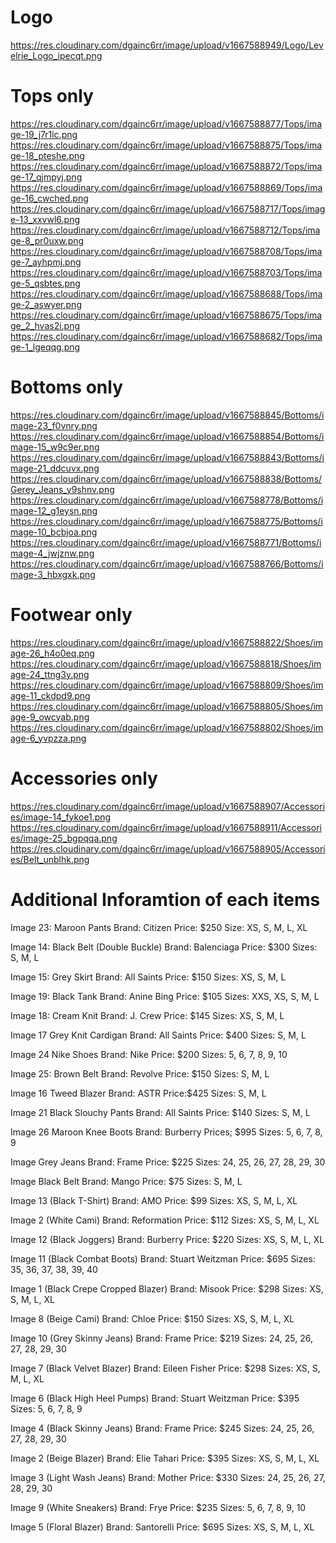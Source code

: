 <!-- Cloudinary was used to upload the pictures to provide URL for the database -->

# Logo
https://res.cloudinary.com/dgainc6rr/image/upload/v1667588949/Logo/Levelrie_Logo_ipecqt.png

# Tops only
https://res.cloudinary.com/dgainc6rr/image/upload/v1667588877/Tops/image-19_j7r1lc.png <!-- Black Tank -->
https://res.cloudinary.com/dgainc6rr/image/upload/v1667588875/Tops/image-18_pteshe.png <!-- Cream Knit -->
https://res.cloudinary.com/dgainc6rr/image/upload/v1667588872/Tops/image-17_qjmpyj.png <!-- Grey Knit Cardigan -->
https://res.cloudinary.com/dgainc6rr/image/upload/v1667588869/Tops/image-16_cwched.png <!-- Tweed Blazer -->
https://res.cloudinary.com/dgainc6rr/image/upload/v1667588717/Tops/image-13_xxvwl6.png <!-- Black T-Shirt -->
https://res.cloudinary.com/dgainc6rr/image/upload/v1667588712/Tops/image-8_pr0uxw.png <!-- Beige Cami -->
https://res.cloudinary.com/dgainc6rr/image/upload/v1667588708/Tops/image-7_ayhpmj.png <!-- Black Velvet Blazer -->
https://res.cloudinary.com/dgainc6rr/image/upload/v1667588703/Tops/image-5_qsbtes.png <!-- Floral Blazer -->
https://res.cloudinary.com/dgainc6rr/image/upload/v1667588688/Tops/image-2_aswyer.png <!-- Beige Blazer -->
https://res.cloudinary.com/dgainc6rr/image/upload/v1667588675/Tops/image_2_hvas2i.png <!-- White Cami -->
https://res.cloudinary.com/dgainc6rr/image/upload/v1667588682/Tops/image-1_lgeqqg.png <!-- Black Crepe Cropped Blazer -->

# Bottoms only
https://res.cloudinary.com/dgainc6rr/image/upload/v1667588845/Bottoms/image-23_f0vnry.png <!-- Maroon Pants -->
https://res.cloudinary.com/dgainc6rr/image/upload/v1667588854/Bottoms/image-15_w9c9er.png <!-- Grey Skirt -->
https://res.cloudinary.com/dgainc6rr/image/upload/v1667588843/Bottoms/image-21_ddcuvx.png <!-- Black Slouchy Pants -->
https://res.cloudinary.com/dgainc6rr/image/upload/v1667588838/Bottoms/Gerey_Jeans_y9shnv.png <!-- Grey Jeans -->
https://res.cloudinary.com/dgainc6rr/image/upload/v1667588778/Bottoms/image-12_g1eysn.png <!-- Black Joggers -->
https://res.cloudinary.com/dgainc6rr/image/upload/v1667588775/Bottoms/image-10_bcbjoa.png <!-- Grey Skinny Jeans -->
https://res.cloudinary.com/dgainc6rr/image/upload/v1667588771/Bottoms/image-4_jwjznw.png <!-- Black Skinny Jeans -->
https://res.cloudinary.com/dgainc6rr/image/upload/v1667588766/Bottoms/image-3_hbxgxk.png <!-- Light Wash Jeans -->

# Footwear only
https://res.cloudinary.com/dgainc6rr/image/upload/v1667588822/Shoes/image-26_h4o0eq.png <!-- Maroon Knee Boots -->
https://res.cloudinary.com/dgainc6rr/image/upload/v1667588818/Shoes/image-24_ttng3y.png <!-- 24 Nike Shoes -->
https://res.cloudinary.com/dgainc6rr/image/upload/v1667588809/Shoes/image-11_ckdpd9.png <!-- Black Combat Boots -->
https://res.cloudinary.com/dgainc6rr/image/upload/v1667588805/Shoes/image-9_owcyab.png <!-- White Sneakers -->
https://res.cloudinary.com/dgainc6rr/image/upload/v1667588802/Shoes/image-6_yvpzza.png <!-- Black High Heel Pumps -->

# Accessories only
https://res.cloudinary.com/dgainc6rr/image/upload/v1667588907/Accessories/image-14_fykoe1.png <!-- Black Belt (Double Buckle) -->
https://res.cloudinary.com/dgainc6rr/image/upload/v1667588911/Accessories/image-25_bgpqqa.png <!-- Brown Belt -->
https://res.cloudinary.com/dgainc6rr/image/upload/v1667588905/Accessories/Belt_unblhk.png <!-- Black Belt -->


# Additional Inforamtion of each items
Image 23: Maroon Pants
Brand: Citizen
Price: $250
Size: XS, S, M, L, XL

Image 14: Black Belt (Double Buckle)
Brand: Balenciaga
Price: $300
Sizes: S, M, L

Image 15: Grey Skirt
Brand: All Saints
Price: $150
Sizes: XS, S, M, L

Image 19: Black Tank
Brand: Anine Bing
Price: $105
Sizes: XXS, XS, S, M, L

Image 18: Cream Knit
Brand: J. Crew
Price: $145
Sizes: XS, S, M, L

Image 17 Grey Knit Cardigan
Brand: All Saints
Price: $400
Sizes: S, M, L

Image 24 Nike Shoes
Brand: Nike
Price: $200
Sizes: 5, 6, 7, 8, 9, 10

Image 25: Brown Belt
Brand: Revolve
Price: $150
Sizes: S, M, L

Image 16 Tweed Blazer
Brand: ASTR
Price:$425
Sizes: S, M, L

Image 21 Black Slouchy Pants
Brand: All Saints
Price: $140
Sizes: S, M, L

Image 26 Maroon Knee Boots
Brand: Burberry
Prices; $995
Sizes: 5, 6, 7, 8, 9

Image Grey Jeans
Brand: Frame
Price: $225
Sizes: 24, 25, 26, 27, 28, 29, 30

Image Black Belt
Brand: Mango
Price: $75
Sizes: S, M, L

Image 13 (Black T-Shirt)
Brand: AMO
Price: $99
Sizes: XS, S, M, L, XL

Image 2 (White Cami)
Brand: Reformation Price: $112
Sizes: XS, S, M, L, XL

Image 12 (Black Joggers)
Brand: Burberry Price: $220
Sizes: XS, S, M, L, XL

Image 11 (Black Combat Boots)
Brand: Stuart Weitzman Price: $695
Sizes: 35, 36, 37, 38, 39, 40

Image 1 (Black Crepe Cropped Blazer)
Brand: Misook
Price: $298
Sizes: XS, S, M, L, XL

Image 8 (Beige Cami)
Brand: Chloe
Price: $150
Sizes: XS, S, M, L, XL

Image 10 (Grey Skinny Jeans)
Brand: Frame
Price: $219
Sizes: 24, 25, 26, 27, 28, 29, 30

Image 7 (Black Velvet Blazer)
Brand: Eileen Fisher Price: $298
Sizes: XS, S, M, L, XL

Image 6 (Black High Heel Pumps)
Brand: Stuart Weitzman Price: $395
Sizes: 5, 6, 7, 8, 9

Image 4 (Black Skinny Jeans)
Brand: Frame
Price: $245
Sizes: 24, 25, 26, 27, 28, 29, 30

Image 2 (Beige Blazer)
Brand: Elie Tahari Price: $395
Sizes: XS, S, M, L, XL

Image 3 (Light Wash Jeans)
Brand: Mother
Price: $330
Sizes: 24, 25, 26, 27, 28, 29, 30

Image 9 (White Sneakers)
Brand: Frye
Price: $235
Sizes: 5, 6, 7, 8, 9, 10

Image 5 (Floral Blazer)
Brand: Santorelli Price: $695
Sizes: XS, S, M, L, XL